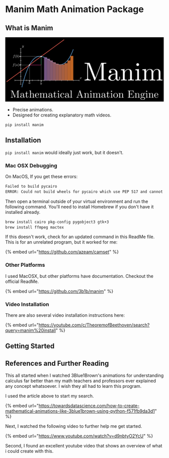 # Manim Math Animation Package

## What is Manim

![](<../../../../.gitbook/assets/image (459).png>)

* Precise animations.
* Designed for creating explanatory math videos.

```
pip install manim
```

## Installation

`pip install manim` would ideally just work, but it doesn't.

### Mac OSX Debugging

On MacOS, If you get these errors:

```bash
Failed to build pycairo
ERROR: Could not build wheels for pycairo which use PEP 517 and cannot be installed directly
```

Then open a terminal outside of your virtual environment and run the following command. You'll need to install Homebrew if you don't have it installed already.

```bash
brew install cairo pkg-config pygobject3 gtk+3
brew install ffmpeg mactex
```

If this doesn't work, check for an updated command in this ReadMe file. This is for an unrelated program, but it worked for me:

{% embed url="https://github.com/azeam/camset" %}

### Other Platforms

I used MacOSX, but other platforms have documentation. Checkout the official ReadMe.

{% embed url="https://github.com/3b1b/manim" %}

### Video Installation

There are also several video installation instructions here:

{% embed url="https://youtube.com/c/TheoremofBeethoven/search?query=manim%20install" %}

## Getting Started

## References and Further Reading

This all started when I watched 3Blue1Brown's animations for understanding calculus far better than my math teachers and professors ever explained any concept whatsoever. I wish they all had to learn this program.

I used the article above to start my search.

{% embed url="https://towardsdatascience.com/how-to-create-mathematical-animations-like-3blue1brown-using-python-f571fb9da3d1" %}

Next, I watched the following video to further help me get started.

{% embed url="https://www.youtube.com/watch?v=d9nbtyO2YcU" %}

Second, I found an excellent youtube video that shows an overview of what i could create with this.
